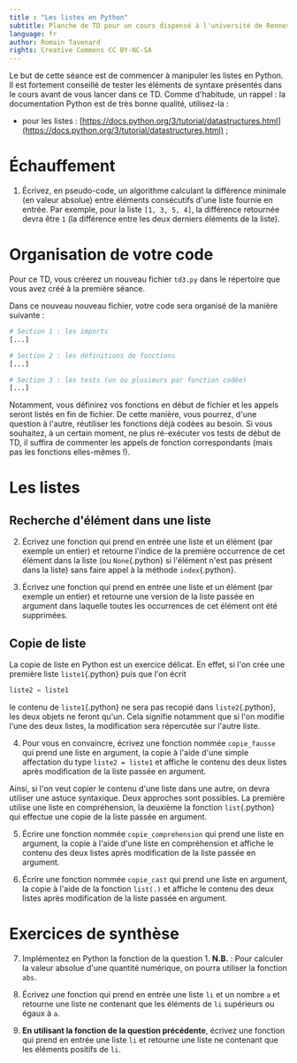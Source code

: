 ```yaml
---
title : "Les listes en Python"
subtitle: Planche de TD pour un cours dispensé à l'université de Rennes 2
language: fr
author: Romain Tavenard
rights: Creative Commons CC BY-NC-SA
---
```


Le but de cette séance est de commencer à manipuler les listes en Python.
Il est fortement conseillé de tester les éléments de syntaxe présentés dans le cours avant de vous lancer dans ce TD.
Comme d'habitude, un rappel : la documentation Python est de très bonne qualité, utilisez-la :

* pour les listes : [https://docs.python.org/3/tutorial/datastructures.html](https://docs.python.org/3/tutorial/datastructures.html) ;
<!-- * pour les dates : [https://docs.python.org/3.5/library/datetime.html](https://docs.python.org/3.5/library/datetime.html). -->

# Échauffement

1. Écrivez, en pseudo-code, un algorithme calculant la différence minimale (en valeur absolue) entre éléments consécutifs d'une liste fournie en entrée.
Par exemple, pour la liste `[1, 3, 5, 4]`, la différence retournée devra être `1` (la différence entre les deux derniers éléments de la liste).

# Organisation de votre code

Pour ce TD, vous créerez un nouveau fichier `td3.py` dans le répertoire que
vous avez créé à la première séance.

Dans ce nouveau nouveau fichier, votre code sera organisé de la manière
suivante :

```python
# Section 1 : les imports
[...]

# Section 2 : les définitions de fonctions
[...]

# Section 3 : les tests (un ou plusieurs par fonction codée)
[...]
```

Notamment, vous définirez vos fonctions en début de fichier et les appels
seront listés en fin de fichier. De cette manière, vous pourrez, d'une question
à l'autre, réutiliser les fonctions déjà codées au besoin.
Si vous souhaitez, à un certain moment, ne plus ré-exécuter vos tests de début
de TD, il suffira de commenter les appels de fonction correspondants
(mais pas les fonctions elles-mêmes !).

# Les listes

## Recherche d'élément dans une liste

2. Écrivez une fonction qui prend en entrée une liste et un élément (par exemple un entier) et retourne l'indice de la première occurrence de cet élément dans la liste (ou `None`{.python} si l'élément n'est pas présent dans la liste) sans faire appel à la méthode `index`{.python}.

3. Écrivez une fonction qui prend en entrée une liste et un élément (par exemple un entier) et retourne une version de la liste passée en argument dans laquelle toutes les occurrences de cet élément ont été supprimées.

## Copie de liste

La copie de liste en Python est un exercice délicat.
En effet, si l'on crée une première liste `liste1`{.python} puis que l'on écrit
```python
liste2 = liste1
```
le contenu de `liste1`{.python} ne sera pas recopié dans `liste2`{.python}, les deux objets ne feront qu'un.
Cela signifie notamment que si l'on modifie l'une des deux listes, la modification sera répercutée sur l'autre liste.

4. Pour vous en convaincre, écrivez une fonction nommée `copie_fausse` qui prend une liste en argument, la copie à l'aide d'une simple affectation du type `liste2 = liste1` et affiche le contenu des deux listes après modification de la liste passée en argument.

Ainsi, si l'on veut copier le contenu d'une liste dans une autre, on devra utiliser une astuce syntaxique.
Deux approches sont possibles.
La première utilise une liste en compréhension, la deuxième la fonction `list`{.python} qui effectue une copie de la liste passée en argument.

5. Écrire une fonction nommée `copie_comprehension` qui prend une liste en argument, la copie à l'aide d'une liste en compréhension et affiche le contenu des deux listes après modification de la liste passée en argument.

6. Écrire une fonction nommée `copie_cast` qui prend une liste en argument, la copie à l'aide de la fonction `list(.)` et affiche le contenu des deux listes après modification de la liste passée en argument.

<!-- # Les dates

Le type date (plus précisément le type `datetime` qui permet de représenter conjointement une date et une heure) est défini dans le module `datetime`.
Commencez donc par ajouter l'instruction d'importation de ce module **en début de votre script Python**.

7. Supposons que soit stocké, dans une chaîne de caractères `s`{.python}, le contenu suivant : `"24-08, 2020, 16:53"`{.python}.
Chargez cette date dans une variable `d1` de type `datetime` et affichez le contenu de cette variable.

8. Écrivez une fonction qui prenne en entrée une date et retourne le nombre d'heures écoulées depuis cette date.
Combien d'heures se sont écoulées depuis `d1` ?

9. Écrivez une fonction qui prenne en entrée une date `d0` et retourne la date située une semaine après `d0`.
À quelle date sera-t-on rendu dans une semaine ?

# Exercice de synthèse

10. Écrivez une fonction qui prenne en entrée (i) une liste de chaînes de caractères représentant des dates et (ii) une chaîne de caractères définissant le format de date utilisé dans la liste.
Votre fonction devra retourner la durée la plus grande (en valeur absolue) entre deux dates consécutives de la liste.
Vous pourrez par exemple tester votre fonction avec la liste suivante :

```python
l_dates = [
    "16h12, 22/09/2020",
    "9h23, 31/12/2019",
    "12h56, 08/02/2020",
    "0h00, 01/01/2020"
]
``` -->

# Exercices de synthèse

7. Implémentez en Python la fonction de la question 1.
**N.B.** : Pour calculer la valeur absolue d'une quantité numérique, on pourra utiliser la fonction `abs`.

8. Écrivez une fonction qui prend en entrée une liste `li` et un nombre `a` et retourne une liste ne contenant que les éléments de `li` supérieurs ou égaux à `a`.

9. **En utilisant la fonction de la question précédente**, écrivez une fonction qui prend en entrée une liste `li` et retourne une liste ne contenant que les éléments positifs de `li`.
